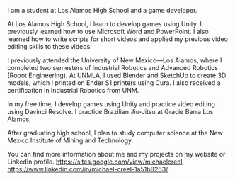I am a student at Los Alamos High School and a game developer.

At Los Alamos High School, I learn to develop games using Unity. I previously learned how to use Microsoft Word and PowerPoint. I also learned how to write scripts for short videos and applied my previous video editing skills to these videos.

I previously attended the University of New Mexico—Los Alamos, where I completed two semesters of Industrial Robotics and Advanced Robotics (Robot Engineering). At UNMLA, I used Blender and SketchUp to create 3D models, which I printed on Ender S1 printers using Cura. I also received a certification in Industrial Robotics from UNM.

In my free time, I develop games using Unity and practice video editing using Davinci Resolve. I practice Brazilian Jiu-Jitsu at Gracie Barra Los Alamos.

After graduating high school, I plan to study computer science at the New Mexico Institute of Mining and Technology.

You can find more information about me and my projects on my website or LinkedIn profile.
https://sites.google.com/view/michaelcreel
https://www.linkedin.com/in/michael-creel-1a51b8263/

<!--
**MichaelCreel/MichaelCreel** is a ✨ _special_ ✨ repository because its `README.md` (this file) appears on your GitHub profile.

Here are some ideas to get you started:

- 🔭 I’m currently working on ...
- 🌱 I’m currently learning ...
- 👯 I’m looking to collaborate on ...
- 🤔 I’m looking for help with ...
- 💬 Ask me about ...
- 📫 How to reach me: ...
- 😄 Pronouns: ...
- ⚡ Fun fact: ...
-->
